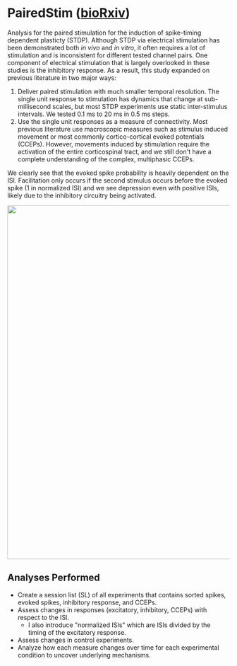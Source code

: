 # PairedStim ([bioRxiv](https://www.biorxiv.org/content/10.1101/2022.05.04.490684v1))

Analysis for the paired stimulation for the induction of spike-timing dependent plasticty (STDP). Although STDP via electrical stimulation has been demonstrated both *in vivo* and *in vitro*, it often requires a lot of stimulation and is inconsistent for different tested channel pairs. One component of electrical stimulation that is largely overlooked in these studies is the inhibitory response. As a result, this study expanded on previous literature in two major ways: 
1. Deliver paired stimulation with much smaller temporal resolution. The single unit response to stimulation has dynamics that change at sub-millisecond scales, but most STDP experiments use static inter-stimulus intervals. We tested 0.1 ms to 20 ms in 0.5 ms steps. 
2. Use the single unit responses as a measure of connectivity. Most previous literature use macroscopic measures such as stimulus induced movement or most commonly cortico-cortical evoked potentials (CCEPs). However, movements induced by stimulation require the activation of the entire corticospinal tract, and we still don't have a complete understanding of the complex, multiphasic CCEPs. 

We clearly see that the evoked spike probability is heavily dependent on the ISI. Facilitation only occurs if the second stimulus occurs before the evoked spike (1 in normalized ISI) and we see depression even with positive ISIs, likely due to the inhibitory circuitry being activated. 

<p align="center">
  <img width="1000" height="800" src="https://github.com/richyyun/PairedStim/blob/main/ES%20Changes.png">
</p>

## Analyses Performed
- Create a session list (SL) of all experiments that contains sorted spikes, evoked spikes, inhibitory response, and CCEPs. 
- Assess changes in responses (excitatory, inhibitory, CCEPs) with respect to the ISI.
  - I also introduce "normalized ISIs" which are ISIs divided by the timing of the excitatory response.
- Assess changes in control experiments.
- Analyze how each measure changes over time for each experimental condition to uncover underlying mechanisms. 
